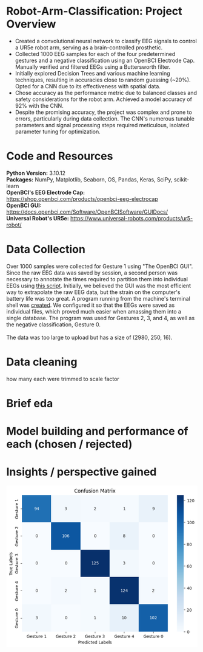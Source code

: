 # Robot-Arm-Classification: Project Overview
- Created a convolutional neural network to classify EEG signals to control a UR5e robot arm, serving as a brain-controlled prosthetic.
- Collected 1000 EEG samples for each of the four predetermined gestures and a negative classification using an OpenBCI Electrode Cap. Manually verified and filtered EEGs using a Buttersworth filter.
- Initially explored Decision Trees and various machine learning techniques, resulting in accuracies close to random guessing (~20%). Opted for a CNN due to its effectiveness with spatial data.
- Chose accuracy as the performance metric due to balanced classes and safety considerations for the robot arm. Achieved a model accuracy of 92% with the CNN.
- Despite the promising accuracy, the project was complex and prone to errors, particularly during data collection. The CNN's numerous tunable parameters and signal processing steps required meticulous, isolated parameter tuning for optimization.



# Code and Resources 
**Python Version:** 3.10.12 <br>
**Packages:** NumPy, Matplotlib, Seaborn, OS, Pandas, Keras, SciPy, scikit-learn <br>
**OpenBCI's EEG Electrode Cap:** https://shop.openbci.com/products/openbci-eeg-electrocap <br>
**OpenBCI GUI:** https://docs.openbci.com/Software/OpenBCISoftware/GUIDocs/ <br>
**Universal Robot's UR5e:** https://www.universal-robots.com/products/ur5-robot/<br>



# Data Collection
Over 1000 samples were collected for Gesture 1 using "The OpenBCI GUI". Since the raw EEG data was saved by session, a second person was necessary to annotate the times required to partition them into individual EEGs using [this script](/OpenBCI_GUI_Timing.py). Initially, we believed the GUI was the most efficient way to extrapolate the raw EEG data, but the strain on the computer's battery life was too great. A program running from the machine's terminal shell was [created](/BCI_LiveFeeding.py). We configured it so that the EEGs were saved as individual files, which proved much easier when amassing them into a single database. The program was used for Gestures 2, 3, and 4, as well as the negative classification, Gesture 0.
 <br><br>
The data was too large to upload but has a size of (2980, 250, 16).






# Data cleaning
how many each were trimmed to
scale factor

# Brief eda

# Model building and performance of each (chosen / rejected)

# Insights / perspective gained




    
![Image](/images/BME_CM.png)
